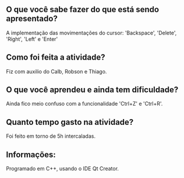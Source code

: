 ## O que você sabe fazer do que está sendo apresentado?
A implementação das movimentações do cursor: 'Backspace', 'Delete', 'Right', 'Left' e 'Enter'

## Como foi feita a atividade?
Fiz com auxilio do Calb, Robson e Thiago.

## O que você aprendeu e ainda tem dificuldade?
Ainda fico meio confuso com a funcionalidade 'Ctrl+Z' e 'Ctrl+R'.

## Quanto tempo gasto na atividade?
Foi feito em torno de 5h intercaladas.

## Informações:
Programado em C++, usando o IDE Qt Creator.

